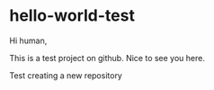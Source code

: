 hello-world-test
================
Hi human,

This is a test project on github. Nice to see you here.


Test creating a new repository
